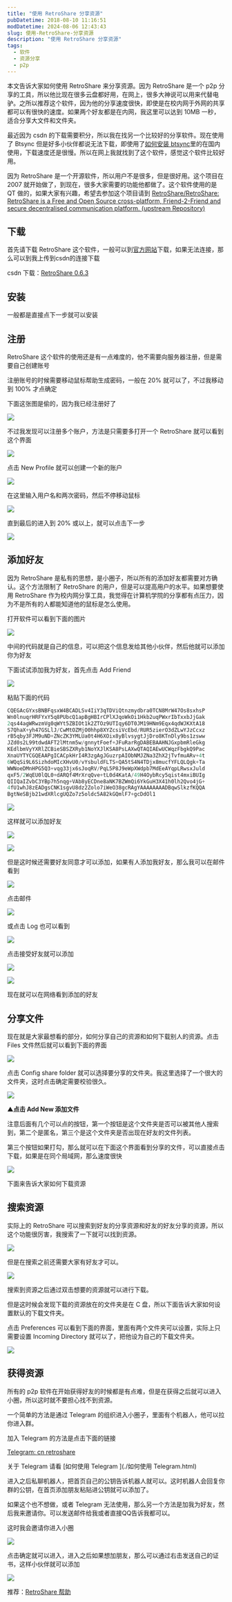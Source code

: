 ```yaml
---
title: "使用 RetroShare 分享资源"
pubDatetime: 2018-08-10 11:16:51
modDatetime: 2024-08-06 12:43:43
slug: 使用-RetroShare-分享资源
description: "使用 RetroShare 分享资源"
tags:
  - 软件
  - 资源分享
  - p2p
---
```





本文告诉大家如何使用 RetroShare 来分享资源。因为 RetroShare 是一个 p2p 分享的工具，所以他比现在很多云盘都好用，在网上，很多大神说可以用来代替电驴。之所以推荐这个软件，因为他的分享速度很快，即使是在校内网于外网的共享都可以有很快的速度。如果两个好友都是在内网，我这里可以达到 10MB 一秒，适合分享大文件和文件夹。
<!-- 标签：软件，资源分享，p2p -->

<!--more-->


<!-- CreateTime:2018/8/10 19:16:51 -->

<div id="toc"></div>

最近因为 csdn 的下载需要积分，所以我在找另一个比较好的分享软件。现在使用了 Btsync 但是好多小伙伴都说无法下载，即使用了[如何安装 btsync](https://lindexi.github.io/lindexi/post/%E5%A6%82%E4%BD%95%E5%AE%89%E8%A3%85-btsync.html )里的在国内使用，下载速度还是很慢。所以在网上我就找到了这个软件，感觉这个软件比较好用。

因为 RetroShare 是一个开源软件，所以用户不是很多，但是很好用。这个项目在 2007 就开始做了，到现在，很多大家需要的功能他都做了。这个软件使用的是 QT 做的，如果大家有兴趣，希望去参加这个项目请到 [RetroShare/RetroShare: RetroShare is a Free and Open Source cross-platform, Friend-2-Friend and secure decentralised communication platform. (upstream Repository)](https://github.com/RetroShare/RetroShare )

## 下载 

首先请下载 RetroShare 这个软件，一般可以到[官方网站](http://retroshare.net/)下载，如果无法连接，那么可以到我上传到csdn的连接下载

csdn 下载：[RetroShare 0.6.3 ](http://download.csdn.net/download/lindexi_gd/10253932 )

## 安装

一般都是直接点下一步就可以安装

## 注册

RetroShare 这个软件的使用还是有一点难度的，他不需要向服务器注册，但是需要自己创建账号

注册账号的时候需要移动鼠标帮助生成密码，一般在 20% 就可以了，不过我移动到 100% 才点确定

下面这张图是偷的，因为我已经注册好了

![](images/img-34fdad35-5dfe-a75b-2b4b-8c5e313038e2%2F201822112240.jpg)

不过我发现可以注册多个账户，方法是只需要多打开一个 RetroShare 就可以看到这个界面

![](images/img-34fdad35-5dfe-a75b-2b4b-8c5e313038e2%2F2018221154320-modify-75325460a52a3fdc7beb69651243e1c1.jpg)

点击 New Profile 就可以创建一个新的账户

![](images/img-34fdad35-5dfe-a75b-2b4b-8c5e313038e2%2F2018221154353-modify-de6ac9f80815d50cce0eb650a1ec1dce.jpg)

在这里输入用户名和两次密码，然后不停移动鼠标

![](images/img-34fdad35-5dfe-a75b-2b4b-8c5e313038e2%2F2018221154436-modify-439e826a20c108e831a3fb8c6874e054.jpg)

直到最后的进入到 20% 或以上，就可以点击下一步

![](images/img-34fdad35-5dfe-a75b-2b4b-8c5e313038e2%2F2018221154622-modify-da4a733b4226baf57d96333a0a2a3555.jpg)


## 添加好友

因为 RetroShare 是私有的思想，是小圈子，所以所有的添加好友都需要对方确认。这个方法限制了 RetroShare 的用户，但是可以提高用户的水平。如果想要使用 RetroShare 作为校内网分享工具，我觉得在计算机学院的分享都有点压力，因为不是所有的人都能知道他的鼠标是怎么使用。

打开软件可以看到下面的图片

![](images/img-34fdad35-5dfe-a75b-2b4b-8c5e313038e2%2F201822121155.jpg)

中间的代码就是自己的信息，可以把这个信息发给其他小伙伴，然后他就可以添加你为好友

下面试试添加我为好友，首先点击 Add Friend

![](images/img-34fdad35-5dfe-a75b-2b4b-8c5e313038e2%2F2018221124959-modify-c0cb17c64cabaf6cccc5e9ed540ebd8c.jpg)

粘贴下面的代码

```csharp
CQEGAcGYxsBNBFqsxW4BCADLSv4IiY3qTDViQtnzmydbra0TCN8MrW47Os8sxhsP
Wn0lnuqrHRFYxY5q8PUbcQ1apBgHBIrCPlXJqoWkOi1Hkb2uqPWxrIbTxxbJjGak
2qs44agWRwzmVg0qWYt5ZBIOt1k2ZTOz9UTIqy6DT0JM19HNm9Eqx4qdWJKXtA18
S7QhaX+yh47GSLlJ/CwMtOZMjO0hhp8XYZcsiVcEbd/RUR5zierO3dZLwYJzCcxz
rB5qby3FJM9uND+ZNcZK3YMLUa0t4H6XOix8yBlvsygtJjDro8KTnDly9bs1zsww
JZd0s2L99tdwdAFT2lMtnm5w/gnnytFoef+JFuRarRgDABEBAAHNJGxpbmRleGkg
KEdlbmVyYXRlZCBieSBSZXRyb1NoYXJlKSA8PsLAXwQTAQIAEwUCWqzFbgkQ9Pac
XnaUYTYCGQEAAPgICACpkHrI4R3zgAgJGuzrpAIObNMJZNa3ZhX2jTvfmuARv+4t
6WQqSi9L6SizhdoMIcXHvU0/vYsbuldFLTS+QA5tS4N4TDjx8mucfYFLQLQgk+Ta
WWNoeDMnHPG5Q3+vqg33jx6sJoqRV/PqL5P8J9eWpXWdpb7MdEeAYqpLRwsxJuld
qxF5/2WqEU0lQL0+dARQf4MrXrqQve+tL0d4KatA/49H4OybRcy5qist4mxiBUIg
QIIQaIZvbC3YBp7h5nqg+VAb8yECDne8aNK7BZWmQi6YkGuH3X41h0lh2Qvo4jG+
4fU1whJ8zEADgsCNK1sgvU8dz2Zolo7iWeO38gcRAgYAAAAAAAADBqwSlkzfKQQA
BgtNeSBjb21wdXRlcgUQZo7z5oldc5A82kGQmlF7+gcDdOl1
```

![](images/img-34fdad35-5dfe-a75b-2b4b-8c5e313038e2%2F2018221155128-modify-60060c6ed5c23409b215aea2d6ef6378.jpg)

这样就可以添加好友

![](images/img-34fdad35-5dfe-a75b-2b4b-8c5e313038e2%2F2018221155154-modify-406990df79f357629ff5bd407c478b3c.jpg)

![](images/img-34fdad35-5dfe-a75b-2b4b-8c5e313038e2%2F2018221155225-modify-f83a8c3e6da96e00fdb92356d44fedca.jpg)

但是这时候还需要好友同意才可以添加，如果有人添加我好友，那么我可以在邮件看到

![](images/img-34fdad35-5dfe-a75b-2b4b-8c5e313038e2%2F2018221155311-modify-71e3fea85df0778aec770c7fe7543ba5.jpg)

点击邮件

![](images/img-34fdad35-5dfe-a75b-2b4b-8c5e313038e2%2F2018221155352-modify-4a72a73d346a70b232ebfa91a43f1954.jpg)

或点击 Log 也可以看到

![](images/img-34fdad35-5dfe-a75b-2b4b-8c5e313038e2%2F2018221155451-modify-866cb952a0341faf57523f1b1a8d0ed5.jpg)

点击接受好友就可以添加

![](images/img-34fdad35-5dfe-a75b-2b4b-8c5e313038e2%2F2018221155519-modify-71bd2b62da8ea20ada29abf00066c240.jpg)

![](images/img-34fdad35-5dfe-a75b-2b4b-8c5e313038e2%2F2018221155530-modify-2b2296ae0c440a439107fc9c81429029.jpg)

现在就可以在网络看到添加的好友

## 分享文件

现在就是大家最想看的部分，如何分享自己的资源和如何下载别人的资源。点击 Files 文件然后就可以看到下面的界面

![](images/img-34fdad35-5dfe-a75b-2b4b-8c5e313038e2%2F2018221163546-modify-3640895a7ba15eef6354e53603a27831.jpg)

点击 Config share folder 就可以选择要分享的文件夹。我这里选择了一个很大的文件夹，这时点击确定需要校验很久。

![](images/img-34fdad35-5dfe-a75b-2b4b-8c5e313038e2%2F201822116350.jpg)

▲**点击 Add New 添加文件**

注意后面有几个可以点的按钮，第一个按钮是这个文件夹是否可以被其他人搜索到，第二个是匿名，第三个是这个文件夹是否出现在好友的文件列表。

第三个按钮如果打勾，那么就可以在下面这个界面看到分享的文件，可以直接点击下载，如果是在同个局域网，那么速度很快

![](images/img-34fdad35-5dfe-a75b-2b4b-8c5e313038e2%2F201822116310.jpg)

下面来告诉大家如何下载资源

## 搜索资源

实际上的 RetroShare 可以搜索到好友的分享资源和好友的好友分享的资源，所以这个功能很厉害，我搜索了一下就可以找到资源。

![](images/img-34fdad35-5dfe-a75b-2b4b-8c5e313038e2%2F2018221151058-modify-f77d659e0f67c32bca944afe5bf19c2e.jpg)

但是在搜索之前还需要大家有好友才可以。

![](images/img-34fdad35-5dfe-a75b-2b4b-8c5e313038e2%2F2018221161456-modify-0ba18c33113a4f484b10948eb7fd1e68.jpg)

搜索到资源之后通过双击想要的资源就可以进行下载。

但是这时候会发现下载的资源放在的文件夹是在 C 盘，所以下面告诉大家如何设置默认的下载文件夹。

点击 Preferences 可以看到下面的界面，里面有两个文件夹可以设置，实际上只需要设置 Incoming Directory 就可以了，把他设为自己的下载文件夹。

![](images/img-34fdad35-5dfe-a75b-2b4b-8c5e313038e2%2F2018221151439-modify-8cab559e7ca5d54cf76a1f2b45fbcd91.jpg)

## 获得资源

所有的 p2p 软件在开始获得好友的时候都是有点难，但是在获得之后就可以进入小圈，所以这时就不要担心找不到资源。

一个简单的方法是通过 Telegram 的组织进入小圈子，里面有个机器人，他可以拉你进入群。

加入 Telegram 的方法是点击下面的链接

[Telegram: cn retroshare](https://t.me/cnretroshare )

关于 Telegram 请看 [如何使用 Telegram ](./如何使用 Telegram.html)

进入之后私聊机器人，把首页自己的公钥告诉机器人就可以。这时机器人会回复你群的公钥，在首页添加朋友粘贴进公钥就可以添加了。

如果这个也不想做，或者 Telegram 无法使用，那么另一个方法是加我为好友，然后我来邀请你。可以发送邮件给我或者直接QQ告诉我都可以。

这时我会邀请你进入小圈

![](images/img-34fdad35-5dfe-a75b-2b4b-8c5e313038e2%2F2018221162834-modify-7f881b4b9f805b96dc76dd78afd406e4.jpg)

点击确定就可以进入，进入之后如果想加朋友，那么可以通过右击发送自己的证书，这样小伙伴就可以添加

![](images/img-34fdad35-5dfe-a75b-2b4b-8c5e313038e2%2F2018221162952-modify-906af6a119de45a4461c6071acada0d9.jpg)

推荐：[RetroShare 帮助](https://gongzisun.github.io/ )

